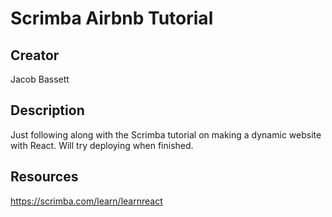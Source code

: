 # Scrimba Airbnb Tutorial

## Creator

Jacob Bassett

## Description

Just following along with the Scrimba tutorial on making a dynamic website with React. Will try deploying when finished.

## Resources

<https://scrimba.com/learn/learnreact>